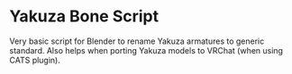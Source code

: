 # Yakuza Bone Script
Very basic script for Blender to rename Yakuza armatures to generic standard. Also helps when porting Yakuza models to VRChat (when using CATS plugin).
